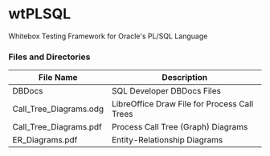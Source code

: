 # wtPLSQL
Whitebox Testing Framework for Oracle's PL/SQL Language

### Files and Directories

File Name              | Description
-----------------------|------------
DBDocs                 | SQL Developer DBDocs Files
Call_Tree_Diagrams.odg | LibreOffice Draw File for Process Call Trees
Call_Tree_Diagrams.pdf | Process Call Tree (Graph) Diagrams
ER_Diagrams.pdf        | Entity-Relationship Diagrams
